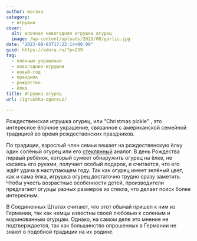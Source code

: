 ```yaml
---
author: morava
category:
  - игрушки
cover:
  alt: елочная новогодняя игрушка огурец
  image: /wp-content/uploads/2023/08/garlic.jpg
date: "2023-08-03T17:22:14+00:00"
guid: https://adora.ru/?p=239
tag:
  - елочные-украшения
  - новогодние-игрушки
  - новый-год
  - праздник
  - рождество
  - ёлка
title: Игрушка огурец
url: /igrushka-ogurecz/

---
```

Рождественская игрушка огурец, или "Christmas pickle" , это интересное ёлочное украшение, связанное с американской семейной традицией во время рождественских праздников.

По традиции, взрослый член семьи вешает на рождественскую ёлку один солёный огурец или его [стеклянный](https://www.adora.ru/redkie-kukly-iz-nemeczkogo-stekla/) аналог. В день Рождества первый ребёнок, который сумеет обнаружить огурец на ёлке, не касаясь его руками, получает особый подарок, и считается, что его ждёт удача в наступающем году. Так как огурец имеет зелёный цвет, как и сама ёлка, игрушка огурец достаточно трудно сразу заметить. Чтобы учесть возрастные особенности детей, производители предлагают огурцы разных размеров из стекла, что делает поиск более интересным.

В Соединенных Штатах считают, что этот обычай пришел к ним из Германии, так как немцы известны своей любовью к соленым и маринованным огурцам. Однако, на самом деле это мнение не подтверждается, так как большинство опрошенных в Германии не знают о подобной традиции на их родине.

